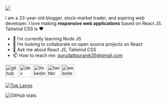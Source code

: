 ####  
![ ](https://document-export.canva.com/Jqvmc/DAFNJxJqvmc/14/thumbnail/0001.png?X-Amz-Algorithm=AWS4-HMAC-SHA256&X-Amz-Credential=AKIAQYCGKMUHWDTJW6UD%2F20220924%2Fus-east-1%2Fs3%2Faws4_request&X-Amz-Date=20220924T080019Z&X-Amz-Expires=41628&X-Amz-Signature=1819de2374d026a42136dcb12719e3f688973755af36c5c126008b1d2c57fc98&X-Amz-SignedHeaders=host&response-expires=Sat%2C%2024%20Sep%202022%2019%3A34%3A07%20GMT)

I am a 23-year-old blogger, stock-market trader, and aspiring web developer. I love making **responsive web applications** based on React JS. Tailwind CSS is ♥

- 🌱 I’m currently learning Node JS 
- 👯 I’m looking to collaborate on open source projects on React 
- 💬 Ask me about React JS, Tailwind CSS 
- 📫 How to reach me: gurudattpuranik35@gmail.com 


[<img src='https://cdn.jsdelivr.net/npm/simple-icons@3.0.1/icons/github.svg' alt='github' height='40'>](https://github.com/gurudattpuranik25)  [<img src='https://cdn.jsdelivr.net/npm/simple-icons@3.0.1/icons/hashnode.svg' alt='dev' height='40'>](https://gurudattpuranik.hashnode.dev/)  [<img src='https://cdn.jsdelivr.net/npm/simple-icons@3.0.1/icons/linkedin.svg' alt='linkedin' height='40'>](https://www.linkedin.com/in/https://www.linkedin.com/in/gurudatt-puranik-0933b0195//)  [<img src='https://cdn.jsdelivr.net/npm/simple-icons@3.0.1/icons/twitter.svg' alt='twitter' height='40'>](https://twitter.com/PuranikGurudatt)  [<img src='https://cdn.jsdelivr.net/npm/simple-icons@3.0.1/icons/icloud.svg' alt='website' height='40'>](https://gurudatt-puranik-portfolio.netlify.app/)  

[![Top Langs](https://github-readme-stats.vercel.app/api/top-langs/?username=gurudattpuranik25)](https://github.com/anuraghazra/github-readme-stats)

![GitHub stats](https://github-readme-stats.vercel.app/api?username=gurudattpuranik25&show_icons=true)  

